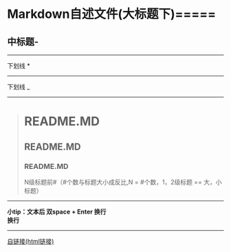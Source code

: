Markdown自述文件(大标题下)=====
=====
中标题-
-----
____________
下划线 *
***********
下划线 _
____________
># README.MD
>## README.MD
>### README.MD
>N级标题前#（#个数与标题大小成反比,N = #个数，1，2级标题 == 大，小标题）
____________
**小tip：文本后 双space + Enter 换行**  
**换行**
____________
<a href="https://github.com/whguardian/README-MD">自链接(html链接)</a>


